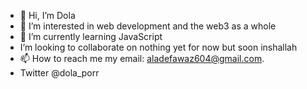 - 👋 Hi, I’m Dola
- 👀 I’m interested in web development and the web3 as a whole 
- 🌱 I’m currently learning JavaScript
- I’m looking to collaborate on nothing yet for now but soon inshallah 
- 📫 How to reach me my email: aladefawaz604@gmail.com.
- Twitter @dola_porr
   

<!---
dolph2602/dolph2602 is a ✨ special ✨ repository because its `README.md` (this file) appears on your GitHub profile.
You can click the Preview link to take a look at your changes.
--->
